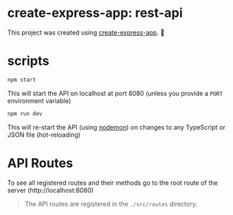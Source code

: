 # create-express-app: rest-api 
This project was created using [create-express-app](https://github.com/Walrussuit101/create-express-app). :rocket:
# scripts
```sh
npm start
```
This will start the API on localhost at port 8080 (unless you provide a `PORT` environment variable)
```sh
npm run dev
```
This will re-start the API (using [nodemon](https://nodemon.io/)) on changes to any TypeScript or JSON file (hot-reloading)
# API Routes
To see all registered routes and their methods go to the root route of the server (http://localhost:8080)
>The API routes are registered in the `./src/routes` directory.
